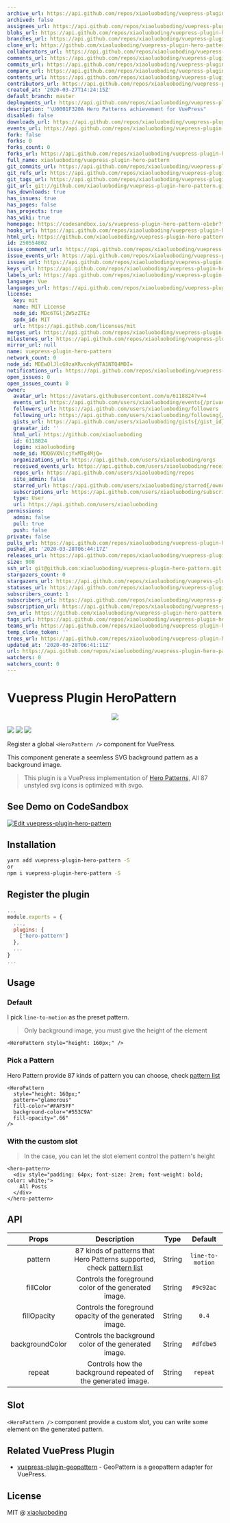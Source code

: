 ```yaml
---
archive_url: https://api.github.com/repos/xiaoluoboding/vuepress-plugin-hero-pattern/{archive_format}{/ref}
archived: false
assignees_url: https://api.github.com/repos/xiaoluoboding/vuepress-plugin-hero-pattern/assignees{/user}
blobs_url: https://api.github.com/repos/xiaoluoboding/vuepress-plugin-hero-pattern/git/blobs{/sha}
branches_url: https://api.github.com/repos/xiaoluoboding/vuepress-plugin-hero-pattern/branches{/branch}
clone_url: https://github.com/xiaoluoboding/vuepress-plugin-hero-pattern.git
collaborators_url: https://api.github.com/repos/xiaoluoboding/vuepress-plugin-hero-pattern/collaborators{/collaborator}
comments_url: https://api.github.com/repos/xiaoluoboding/vuepress-plugin-hero-pattern/comments{/number}
commits_url: https://api.github.com/repos/xiaoluoboding/vuepress-plugin-hero-pattern/commits{/sha}
compare_url: https://api.github.com/repos/xiaoluoboding/vuepress-plugin-hero-pattern/compare/{base}...{head}
contents_url: https://api.github.com/repos/xiaoluoboding/vuepress-plugin-hero-pattern/contents/{+path}
contributors_url: https://api.github.com/repos/xiaoluoboding/vuepress-plugin-hero-pattern/contributors
created_at: '2020-03-27T14:24:15Z'
default_branch: master
deployments_url: https://api.github.com/repos/xiaoluoboding/vuepress-plugin-hero-pattern/deployments
description: "\U0001F320A Hero Patterns achievement for VuePress"
disabled: false
downloads_url: https://api.github.com/repos/xiaoluoboding/vuepress-plugin-hero-pattern/downloads
events_url: https://api.github.com/repos/xiaoluoboding/vuepress-plugin-hero-pattern/events
fork: false
forks: 0
forks_count: 0
forks_url: https://api.github.com/repos/xiaoluoboding/vuepress-plugin-hero-pattern/forks
full_name: xiaoluoboding/vuepress-plugin-hero-pattern
git_commits_url: https://api.github.com/repos/xiaoluoboding/vuepress-plugin-hero-pattern/git/commits{/sha}
git_refs_url: https://api.github.com/repos/xiaoluoboding/vuepress-plugin-hero-pattern/git/refs{/sha}
git_tags_url: https://api.github.com/repos/xiaoluoboding/vuepress-plugin-hero-pattern/git/tags{/sha}
git_url: git://github.com/xiaoluoboding/vuepress-plugin-hero-pattern.git
has_downloads: true
has_issues: true
has_pages: false
has_projects: true
has_wiki: true
homepage: https://codesandbox.io/s/vuepress-plugin-hero-pattern-o1ebr?fontsize=14&hidenavigation=1&theme=dark&view=preview
hooks_url: https://api.github.com/repos/xiaoluoboding/vuepress-plugin-hero-pattern/hooks
html_url: https://github.com/xiaoluoboding/vuepress-plugin-hero-pattern
id: 250554802
issue_comment_url: https://api.github.com/repos/xiaoluoboding/vuepress-plugin-hero-pattern/issues/comments{/number}
issue_events_url: https://api.github.com/repos/xiaoluoboding/vuepress-plugin-hero-pattern/issues/events{/number}
issues_url: https://api.github.com/repos/xiaoluoboding/vuepress-plugin-hero-pattern/issues{/number}
keys_url: https://api.github.com/repos/xiaoluoboding/vuepress-plugin-hero-pattern/keys{/key_id}
labels_url: https://api.github.com/repos/xiaoluoboding/vuepress-plugin-hero-pattern/labels{/name}
language: Vue
languages_url: https://api.github.com/repos/xiaoluoboding/vuepress-plugin-hero-pattern/languages
license:
  key: mit
  name: MIT License
  node_id: MDc6TGljZW5zZTEz
  spdx_id: MIT
  url: https://api.github.com/licenses/mit
merges_url: https://api.github.com/repos/xiaoluoboding/vuepress-plugin-hero-pattern/merges
milestones_url: https://api.github.com/repos/xiaoluoboding/vuepress-plugin-hero-pattern/milestones{/number}
mirror_url: null
name: vuepress-plugin-hero-pattern
network_count: 0
node_id: MDEwOlJlcG9zaXRvcnkyNTA1NTQ4MDI=
notifications_url: https://api.github.com/repos/xiaoluoboding/vuepress-plugin-hero-pattern/notifications{?since,all,participating}
open_issues: 0
open_issues_count: 0
owner:
  avatar_url: https://avatars.githubusercontent.com/u/6118824?v=4
  events_url: https://api.github.com/users/xiaoluoboding/events{/privacy}
  followers_url: https://api.github.com/users/xiaoluoboding/followers
  following_url: https://api.github.com/users/xiaoluoboding/following{/other_user}
  gists_url: https://api.github.com/users/xiaoluoboding/gists{/gist_id}
  gravatar_id: ''
  html_url: https://github.com/xiaoluoboding
  id: 6118824
  login: xiaoluoboding
  node_id: MDQ6VXNlcjYxMTg4MjQ=
  organizations_url: https://api.github.com/users/xiaoluoboding/orgs
  received_events_url: https://api.github.com/users/xiaoluoboding/received_events
  repos_url: https://api.github.com/users/xiaoluoboding/repos
  site_admin: false
  starred_url: https://api.github.com/users/xiaoluoboding/starred{/owner}{/repo}
  subscriptions_url: https://api.github.com/users/xiaoluoboding/subscriptions
  type: User
  url: https://api.github.com/users/xiaoluoboding
permissions:
  admin: false
  pull: true
  push: false
private: false
pulls_url: https://api.github.com/repos/xiaoluoboding/vuepress-plugin-hero-pattern/pulls{/number}
pushed_at: '2020-03-28T06:44:17Z'
releases_url: https://api.github.com/repos/xiaoluoboding/vuepress-plugin-hero-pattern/releases{/id}
size: 908
ssh_url: git@github.com:xiaoluoboding/vuepress-plugin-hero-pattern.git
stargazers_count: 0
stargazers_url: https://api.github.com/repos/xiaoluoboding/vuepress-plugin-hero-pattern/stargazers
statuses_url: https://api.github.com/repos/xiaoluoboding/vuepress-plugin-hero-pattern/statuses/{sha}
subscribers_count: 1
subscribers_url: https://api.github.com/repos/xiaoluoboding/vuepress-plugin-hero-pattern/subscribers
subscription_url: https://api.github.com/repos/xiaoluoboding/vuepress-plugin-hero-pattern/subscription
svn_url: https://github.com/xiaoluoboding/vuepress-plugin-hero-pattern
tags_url: https://api.github.com/repos/xiaoluoboding/vuepress-plugin-hero-pattern/tags
teams_url: https://api.github.com/repos/xiaoluoboding/vuepress-plugin-hero-pattern/teams
temp_clone_token: ''
trees_url: https://api.github.com/repos/xiaoluoboding/vuepress-plugin-hero-pattern/git/trees{/sha}
updated_at: '2020-03-28T06:41:11Z'
url: https://api.github.com/repos/xiaoluoboding/vuepress-plugin-hero-pattern
watchers: 0
watchers_count: 0
---
```


# Vuepress Plugin HeroPattern

<p align="center">
  <a href="https://github.com/xiaoluoboding/vuepress-plugin-hero-pattern">
    <img src="https://raw.githubusercontent.com/Yunwei Xiao /vuepress-plugin-hero-pattern/master/assets/images/logo.png">
  </a>
</p>

<p align="left">
  <a href="https://www.npmjs.com/package/vuepress-plugin-hero-pattern"><img src="https://img.shields.io/npm/v/vuepress-plugin-hero-pattern.svg?maxAge=2592000"></a>
  <a href="https://www.npmjs.com/package/vuepress-plugin-hero-pattern"><img src="https://img.shields.io/npm/dt/vuepress-plugin-hero-pattern.svg"></a>
  <a href="https://raw.githubusercontent.com/vueblocks/vuepress-plugin-hero-pattern/master/LICENSE"><img src="https://img.shields.io/badge/license-MIT-blue.svg"></a>
</p>

Register a global `<HeroPattern />` component for VuePress.

This component generate a seemless SVG background pattern as a background image.

> This plugin is a VuePress implementation of [Hero Patterns](http://www.heropatterns.com/), All 87 unstyled svg icons is optimized with svgo.

## See Demo on CodeSandbox

[![Edit vuepress-plugin-hero-pattern](https://codesandbox.io/static/img/play-codesandbox.svg)](https://codesandbox.io/s/vuepress-plugin-hero-pattern-o1ebr?fontsize=14&hidenavigation=1&theme=dark)

## Installation

```bash
yarn add vuepress-plugin-hero-pattern -S
or
npm i vuepress-plugin-hero-pattern -S
```

## Register the plugin

```js
...
module.exports = {
  ...,
  plugins: {
    ['hero-pattern']
  },
  ...
}
...
```

## Usage

### Default

I pick `line-to-motion` as the preset pattern.

> Only background image, you must give the height of the element

```vue
<HeroPattern style="height: 160px;" />
```

### Pick a Pattern

Hero Pattern provide 87 kinds of pattern you can choose, check [pattern list](https://github.com/xiaoluoboding/vuepress-plugin-hero-pattern/tree/master/assets/icons)

```vue
<HeroPattern
  style="height: 160px;"
  pattern="glamorous"
  fill-color="#FAF5FF"
  background-color="#553C9A"
  fill-opacity=".66"
/>
```

### With the custom slot

> In the case, you can let the slot element control the pattern's height

```vue
<hero-pattern>
  <div style="padding: 64px; font-size: 2rem; font-weight: bold; color: white;">
    All Posts
  </div>
</hero-pattern>
```

## API

| Props | Description | Type | Default |
| :---: | :---------: | :--: | :-----: |
| pattern | 87 kinds of patterns that Hero Patterns supported, check [pattern list](https://github.com/xiaoluoboding/vuepress-plugin-hero-pattern/tree/master/assets/icons) | String | `line-to-motion` |
| fillColor | Controls the foreground color of the generated image. | String | `#9c92ac` |
| fillOpacity | Controls the foreground opacity of the generated image. | String | `0.4` |
| backgroundColor | Controls the background color of the generated image. | String | `#dfdbe5` |
| repeat | Controls how the background repeated of the generated image. | String | `repeat` |

## Slot

`<HeroPattern />` component provide a custom slot, you can write some element on the generated pattern.

## Related VuePress Plugin

* [vuepress-plugin-geopattern](https://github.com/xiaoluoboding/vuepress-plugin-geopattern) - GeoPattern is a geopattern adapter for VuePress.

## License

MIT @ [xiaoluoboding](https://github.com/xiaoluoboding)
